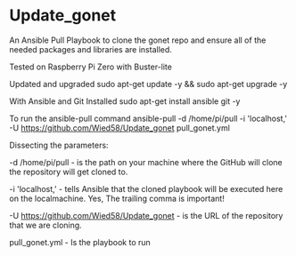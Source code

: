 # Update_gonet
An Ansible Pull Playbook to clone the gonet repo and ensure all of the needed packages and libraries are installed. 

Tested on Raspberry Pi Zero with Buster-lite

Updated and upgraded
sudo apt-get update  -y &&  sudo apt-get upgrade  -y

With Ansible and Git Installed
sudo apt-get install ansible git -y

To run the ansible-pull command
ansible-pull -d /home/pi/pull -i 'localhost,'  -U https://github.com/Wied58/Update_gonet pull_gonet.yml

Dissecting the parameters:

-d  /home/pi/pull  - is the path on your machine where the GitHub will clone the repository will get cloned to. 

-i 'localhost,' -  tells Ansible that the cloned playbook will be executed here on the localmachine. Yes, The trailing comma is important!

-U https://github.com/Wied58/Update_gonet  - is the URL of the repository that we are cloning.

pull_gonet.yml -  Is the playbook to run 
